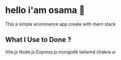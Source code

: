 # hello i'am osama 👋

This a simple ecommerce app create with mern stack


<h2>What I Use to Done ?</h2>
Vite.js
Node.js
Express.js
mongodb
tailwind
chakra ui













